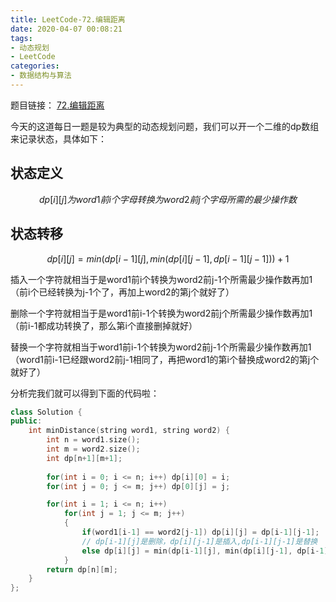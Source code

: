 ```yaml
---
title: LeetCode-72.编辑距离
date: 2020-04-07 00:08:21
tags: 
- 动态规划 
- LeetCode
categories:
- 数据结构与算法
---
```


题目链接：
[72.编辑距离](https://leetcode-cn.com/problems/edit-distance/)

今天的这道每日一题是较为典型的动态规划问题，我们可以开一个二维的dp数组来记录状态，具体如下：

<!--more-->

## 状态定义

$$
dp[i][j]为word1前i个字母转换为word2前j个字母所需的最少操作数
$$

## 状态转移

$$
dp[i][j] = min(dp[i-1][j], min(dp[i][j-1], dp[i-1][j-1])) + 1
$$

插入一个字符就相当于是word1前i个转换为word2前j-1个所需最少操作数再加1（前i个已经转换为j-1个了，再加上word2的第j个就好了）

删除一个字符就相当于是word1前i-1个转换为word2前j个所需最少操作数再加1（前i-1都成功转换了，那么第i个直接删掉就好）

替换一个字符就相当于word1前i-1个转换为word2前j-1个所需最少操作数再加1（word1前i-1已经跟word2前j-1相同了，再把word1的第i个替换成word2的第j个就好了）

分析完我们就可以得到下面的代码啦：

```c++
class Solution {
public:
    int minDistance(string word1, string word2) {
        int n = word1.size();
        int m = word2.size();
        int dp[n+1][m+1];
        
        for(int i = 0; i <= n; i++) dp[i][0] = i;
        for(int j = 0; j <= m; j++) dp[0][j] = j;

        for(int i = 1; i <= n; i++)
            for(int j = 1; j <= m; j++)
            {
                if(word1[i-1] == word2[j-1]) dp[i][j] = dp[i-1][j-1];
                // dp[i-1][j]是删除，dp[i][j-1]是插入,dp[i-1][j-1]是替换
                else dp[i][j] = min(dp[i-1][j], min(dp[i][j-1], dp[i-1][j-1])) + 1;
            }
        return dp[n][m];
    }
};
```

